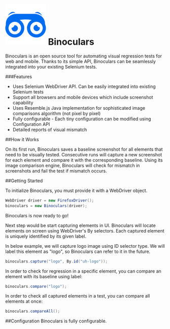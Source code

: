 # ![alt text](https://github.com/waseemh/binoculars/blob/master/tool-2.png?raw=true "Logo Title Text 1") Binoculars

Binoculars is an open source tool for automating visual regression tests for web and mobile. Thanks to its simple API, Binoculars can be seamlessly integrated into your existing Selenium tests.

###Features
- Uses Selenium WebDriver API. Can be easily integrated into existing Selenium tests
- Support all browsers and mobile devices which include screenshot capability
- Uses Resemble.js Java implementation for sophisticated image comparisons algorithm (not pixel by pixel)
- Fully configurable - Each tiny configuration can be modified using Configuration API
- Detailed reports of visual mismatch

##How it Works

On its first run, Binoculars saves a baseline screenshot for all elements that need to be visually tested. Consecutive runs will capture a new screenshot for each element and compare it with the corresponding baseline.
Using its image comparison engine, Binoculars will check for mismatch in screenshots and fail the test if mismatch occurs.

##Getting Started

To initialize Binoculars, you must provide it with a WebDriver object.

``` java
WebDriver driver = new FirefoxDriver();
binoculars = new Binoculars(driver);
```

Binoculars is now ready to go! 

Next step would be start capturing elements in UI. Binoculars will locate elements on screen using WebDriver's By selectors. Each captured element is uniquely identified by its given label. 

In below example, we will capture logo image using ID selector type. We will label this element as "logo", so Binoculars can refer to it in the future.

``` java
binoculars.capture("logo", By.id("uh-logo"));
```

In order to check for regression in a specific element, you can compare an element with its baseline using label:

``` java
binoculars.compare("logo");
```

In order to check all captured elements in a test, you can compare all elements at once:

``` java
binoculars.compareAll();
```

##Configuration
Binoculars is fully configurable.
